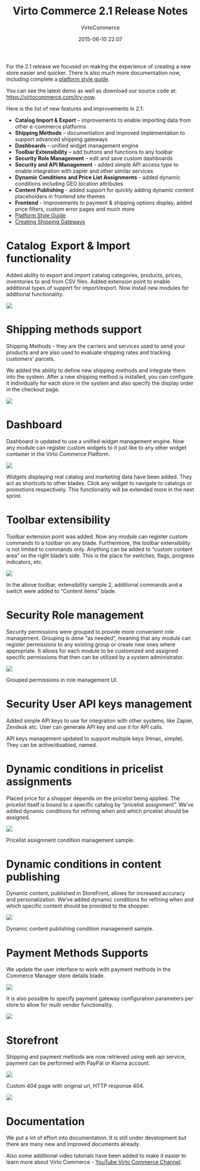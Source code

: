 ﻿---
author: VirtoCommerce
category: Release
date: 2015-06-10 22:07
excerpt: For the 2.1 release we focused on making the experience of creating a new store easier and quicker.
permalink: blogs/news/virtocommerce-2-1-release-notes
tags: [2.0, Announcements, asp.net, azure, CMS, dashboards, ecommerce, ecommerce permissions, enterprise ecommerce, features, microsoft cloud, open source, platform]
title: "Virto Commerce 2.1 Release Notes"
---
For the 2.1 release we focused on making the experience of creating a new store easier and quicker. There is also much more documentation now, including complete a <a href="https://virtocommerce.com/platform/styleguide/" target="_blank">platform style guide</a>.

You can see the latest demo as well as download our source code at: <a href="https://virtocommerce.com/try-now" target="_blank">https://virtocommerce.com/try-now</a>.

Here is the list of new features and improvements in 2.1:

* **Catalog Import &amp; Export** – improvements to enable importing data from other e-commerce platforms
* **Shipping Methods** – documentation and improved implementation to support advanced shipping gateways
* **Dashboards** – unified widget management engine
* **Toolbar Extensibility** – add buttons and functions to any toolbar
* **Security Role Management** – edit and save custom dashboards
* **Security and API Management** - added simple API access type to enable integration with zapier and other similar services
* **Dynamic Conditions and Price List Assignments** - added dynamic conditions including GEO location attributes
* **Content Publishing** - added support for quickly adding dynamic content placeholders in frontend site themes
* **Frontend** - improvements to payment &amp; shipping options display, added price filters, custom error pages and much more
* <a href="https://virtocommerce.com/platform/styleguide/" target="_blank">Platform Style Guide</a>
* <a href="http://docs.virtocommerce.com/display/vc2devguide/Creating+new+shipping+method" target="_blank">Creating Shipping Gateways</a>

# Catalog  Export &amp; Import functionality

Added ability to export and import catalog categories, products, prices, inventories to and from CSV files. Added extension point to enable additional types of support for import/export. Now install new modules for additional functionality.

![](assets/images/blog/untitled_d.png)

# Shipping methods support

Shipping Methods - they are the carriers and services used to send your products and are also used to evaluate shipping rates and tracking customers' parcels.

We added the ability to define new shipping methods and integrate them into the system. After a new shipping method is installed, you can configure it individually for each store in the system and also specify the display order in the checkout page.

![](assets/images/blog/untitled_e.png)

# Dashboard

Dashboard is updated to use a unified widget management engine. Now any module can register custom widgets to it just like to any other widget container in the Virto Commerce Platform.

![](assets/images/blog/base64791695cb45652864.png)

Widgets displaying real catalog and marketing data have been added. They act as shortcuts to other blades. Click any widget to navigate to catalogs or promotions respectively. This functionality will be extended more in the next sprint.

# Toolbar extensibility

Toolbar extension point was added. Now any module can register custom commands to a toolbar on any blade. Furthermore, the toolbar extensibility is not limited to commands only. Anything can be added to “custom content area” on the right blade’s side. This is the place for switches, flags, progress indicators, etc.

![](assets/images/blog/base64cb6781a45e9be11.png)

In the above toolbar, extensibility sample 2, additional commands and a switch were added to “Content items” blade.

# Security Role management

Security permissions were grouped to provide more convenient role management. Grouping is done “as needed”, meaning that any module can register permissions to any existing group or create new ones where appropriate. It allows for each module to be customized and assigned specific permissions that then can be utilized by a system administrator.

![](assets/images/blog/base64c9143a64b579a9a8.png)

Grouped permissions in role management UI.

# Security User API keys management

Added simple API keys to use for integration with other systems, like Zapier, Zendesk etc. User can generate API key and use it for API calls.

API keys management updated to support multiple keys (Hmac, simple). They can be active/disabled, named.

# Dynamic conditions in pricelist assignments

Placed price for a shopper depends on the pricelist being applied. The pricelist itself is bound to a specific catalog by “pricelist assignment”. We’ve added dynamic conditions for refining when and which pricelist should be assigned.

![](assets/images/blog/base64e52bc30758dd10ac.png)

Pricelist assignment condition management sample.

# Dynamic conditions in content publishing

Dynamic content, published in StoreFront, allows for increased accuracy and personalization. We’ve added dynamic conditions for refining when and which specific content should be provided to the shopper.

![](assets/images/blog/base64fcc0d1bb7fc6de49.png)

Dynamic content publishing condition management sample.

# Payment Methods Supports

We update the user interface to work with payment methods in the Commerce Manager store details blade.

![](assets/images/blog/untitled_f.png)

It is also possible to specify payment gateway configuration parameters per store to allow for multi vendor functionality.

![](assets/images/blog/untitled_g.png)

# Storefront

Shipping and payment methods are now retrieved using web api service, payment can be performed with PayPal or Klarna account.

![](assets/images/blog/untitled_h.png)

Custom 404 page with original url, HTTP response 404.

![](assets/images/blog/untitled_i.png)

# Documentation

We put a lot of effort into documentation. It is still under development but there are many new and improved documents already.

Also some additional video tutorials have been added to make it easier to learn more about Virto Commerce - [YouTube Virto Commerce Channel](https://www.youtube.com/channel/UC4Mu_zoDThg2jvexT0py12w).